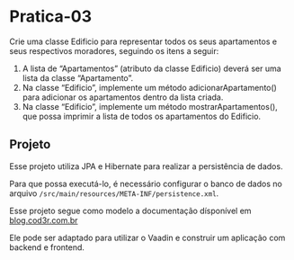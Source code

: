 # Pratica-03

Crie uma classe Edificio para representar todos os seus apartamentos e seus
respectivos moradores, seguindo os itens a seguir:
1. A lista de “Apartamentos” (atributo da classe Edificio) deverá ser uma lista da
classe “Apartamento”.
2. Na classe “Edificio”, implemente um método adicionarApartamento() para adicionar
os apartamentos dentro da lista criada.
3. Na classe “Edificio”, implemente um método mostrarApartamentos(), que possa
imprimir a lista de todos os apartamentos do Edificio.

## Projeto

Esse projeto utiliza JPA e Hibernate  para realizar a persistência de dados.

Para que possa executá-lo, é necessário configurar o banco de dados no arquivo `/src/main/resources/META-INF/persistence.xml`. 

Esse projeto segue como modelo a documentação dísponível em [blog.cod3r.com.br](https://blog.cod3r.com.br/crud-com-jpa-e-hibernate/)

Ele pode ser adaptado para utilizar o Vaadin e construir um aplicação com backend e frontend.